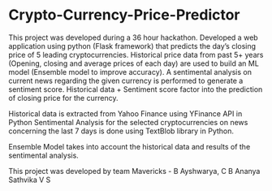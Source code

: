 # Crypto-Currency-Price-Predictor
This project was developed during a 36 hour hackathon. Developed a web application using python (Flask framework) that predicts the day’s closing price of 5 leading cryptocurrencies. Historical price data from past 5+ years (Opening, closing and average prices of each day) are used to build an ML model (Ensemble model to improve accuracy). A sentimental analysis on current news regarding the given currency is performed to generate a sentiment score. Historical data + Sentiment score factor into the prediction of closing price for the currency.

Historical data is extracted from Yahoo Finance using YFinance API in Python Sentimental Analysis for the selected cryptocurrencies on news concerning the last 7 days is done using TextBlob library in Python.

Ensemble Model takes into account the historical data and results of the sentimental analysis.

This project was developed by team Mavericks - B Ayshwarya, C B Ananya Sathvika V S
